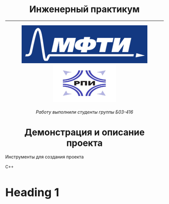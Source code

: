 <h1 align="center">Инженерный практикум</h1>

<hr>

<p align="center">
    <img src="logo.jpg" alt="logo" height="120" width="400"/>
    <img src="logo_2.jpg" alt="logo_2" height="120" width="200"/>
</p>

<h6 align="center">Работу выполнили студенты группы Б03-416</h6>

<h1 align="center">Демонстрация и описание проекта</h1>

<p>Инструменты для создания проекта</p>

<span style="font-size: 13px;"> C++</span>

<h1 style="font-size: 36px;">Heading 1</h1>
